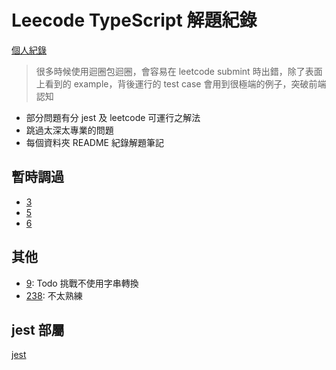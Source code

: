# Leecode TypeScript 解題紀錄
[個人紀錄](https://leetcode.com/jenny60538/)

 > 很多時候使用迴圈包迴圈，會容易在 leetcode submint 時出錯，除了表面上看到的 example，背後運行的 test case 會用到很極端的例子，突破前端認知

 - 部分問題有分 jest 及 leetcode 可運行之解法
 - 跳過太深太專業的問題
 - 每個資料夾 README 紀錄解題筆記

## 暫時調過
 - [3](https://leetcode.com/problems/longest-substring-without-repeating-characters/)
 - [5](https://leetcode.com/problems/longest-palindromic-substring/)
 - [6](https://leetcode.com/problems/longest-palindromic-substring/)

## 其他
 - [9](./src/0009.%20Palindrome%20Number/README.md): Todo 挑戰不使用字串轉換
 - [238](./src/0238.%20Product%20of%20Array%20Except%20Self/README.md): 不太熟練

## jest 部屬
[jest](https://medium.com/unalai/jest-%E5%96%AE%E5%85%83%E6%B8%AC%E8%A9%A6%E5%AD%B8%E7%BF%92%E7%AD%86%E8%A8%98-getting-started-using-matchers-6f99ca314ca8)